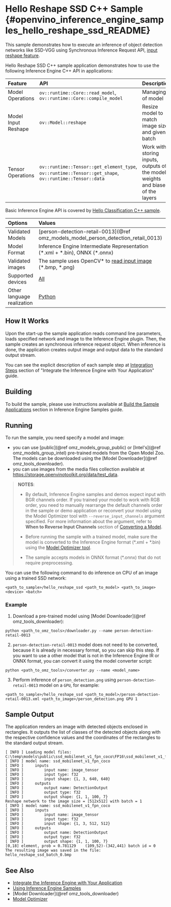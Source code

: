 # Hello Reshape SSD C++ Sample {#openvino_inference_engine_samples_hello_reshape_ssd_README}

This sample demonstrates how to execute an inference of object detection networks like SSD-VGG using Synchronous Inference Request API, [input reshape feature](../../../docs/IE_DG/ShapeInference.md).

Hello Reshape SSD C++ sample application demonstrates how to use the following Inference Engine C++ API in applications:

| Feature    | API  | Description |
|:---     |:--- |:---
| Model Operations | `ov::runtime::Core::read_model`, `ov::runtime::Core::compile_model` |  Managing of model
| Model Input Reshape | `ov::Model::reshape`| Resize model to match image sizes and given batch
| Tensor Operations | `ov::runtime::Tensor::get_element_type`, `ov::runtime::Tensor::get_shape`, `ov::runtime::Tensor::data` | Work with storing inputs, outputs of the model, weights and biases of the layers

Basic Inference Engine API is covered by [Hello Classification C++ sample](../hello_classification/README.md).

| Options  | Values |
|:---                              |:---
| Validated Models                 | [person-detection-retail-0013](@ref omz_models_model_person_detection_retail_0013)
| Model Format                     | Inference Engine Intermediate Representation (\*.xml + \*.bin), ONNX (\*.onnx)
| Validated images                 | The sample uses OpenCV\* to [read input image](https://docs.opencv.org/master/d4/da8/group__imgcodecs.html#ga288b8b3da0892bd651fce07b3bbd3a56) (\*.bmp, \*.png)
| Supported devices                | [All](../../../docs/IE_DG/supported_plugins/Supported_Devices.md) |
| Other language realization       | [Python](../../../samples/python/hello_reshape_ssd/README.md) |

## How It Works

Upon the start-up the sample application reads command line parameters, loads specified network and image to the Inference
Engine plugin. Then, the sample creates an synchronous inference request object. When inference is done, the application creates output image and output data to the standard output stream.

You can see the explicit description of
each sample step at [Integration Steps](../../../docs/IE_DG/Integrate_with_customer_application_new_API.md) section of "Integrate the Inference Engine with Your Application" guide.

## Building

To build the sample, please use instructions available at [Build the Sample Applications](../../../docs/IE_DG/Samples_Overview.md) section in Inference Engine Samples guide.

## Running

To run the sample, you need specify a model and image:

- you can use [public](@ref omz_models_group_public) or [Intel's](@ref omz_models_group_intel) pre-trained models from the Open Model Zoo. The models can be downloaded using the [Model Downloader](@ref omz_tools_downloader).
- you can use images from the media files collection available at https://storage.openvinotoolkit.org/data/test_data.

> **NOTES**:
>
> - By default, Inference Engine samples and demos expect input with BGR channels order. If you trained your model to work with RGB order, you need to manually rearrange the default channels order in the sample or demo application or reconvert your model using the Model Optimizer tool with `--reverse_input_channels` argument specified. For more information about the argument, refer to **When to Reverse Input Channels** section of [Converting a Model](../../../docs/MO_DG/prepare_model/convert_model/Converting_Model.md).
>
> - Before running the sample with a trained model, make sure the model is converted to the Inference Engine format (\*.xml + \*.bin) using the [Model Optimizer tool](../../../docs/MO_DG/Deep_Learning_Model_Optimizer_DevGuide.md).
>
> - The sample accepts models in ONNX format (\*.onnx) that do not require preprocessing.

You can use the following command to do inference on CPU of an image using a trained SSD network:

```
<path_to_sample>/hello_reshape_ssd <path_to_model> <path_to_image> <device> <batch>
```

### Example
1. Download a pre-trained model using [Model Downloader](@ref omz_tools_downloader):
```
python <path_to_omz_tools>/downloader.py --name person-detection-retail-0013
```

2. `person-detection-retail-0013` model does not need to be converted, because it is already in necessary format, so you can skip this step. If you want to use a other model that is not in the Inference Engine IR or ONNX format, you can convert it using the model converter script:

```
python <path_to_omz_tools>/converter.py --name <model_name>
```

3. Perform inference of `person_detection.png` using `person-detection-retail-0013` model on a `GPU`, for example:

```
<path_to_sample>/hello_reshape_ssd <path_to_model>/person-detection-retail-0013.xml <path_to_image>/person_detection.png GPU 1
```

## Sample Output

The application renders an image with detected objects enclosed in rectangles. It outputs the list of classes
of the detected objects along with the respective confidence values and the coordinates of the
rectangles to the standard output stream.

```
[ INFO ] Loading model files: C:\temp\models\public\ssd_mobilenet_v1_fpn_coco\FP16\ssd_mobilenet_v1_fpn_coco.xml
[ INFO ] model name: ssd_mobilenet_v1_fpn_coco
[ INFO ]     inputs
[ INFO ]         input name: image_tensor
[ INFO ]         input type: f32
[ INFO ]         input shape: {1, 3, 640, 640}
[ INFO ]     outputs
[ INFO ]         output name: DetectionOutput
[ INFO ]         output type: f32
[ INFO ]         output shape: {1, 1, 100, 7}
Reshape network to the image size = [512x512] with batch = 1
[ INFO ] model name: ssd_mobilenet_v1_fpn_coco
[ INFO ]     inputs
[ INFO ]         input name: image_tensor
[ INFO ]         input type: f32
[ INFO ]         input shape: {1, 3, 512, 512}
[ INFO ]     outputs
[ INFO ]         output name: DetectionOutput
[ INFO ]         output type: f32
[ INFO ]         output shape: {1, 1, 100, 7}
[0,18] element, prob = 0.781129    (109,52)-(342,441) batch id = 0
The resulting image was saved in the file: hello_reshape_ssd_batch_0.bmp
```

## See Also

- [Integrate the Inference Engine with Your Application](../../../docs/IE_DG/Integrate_with_customer_application_new_API.md)
- [Using Inference Engine Samples](../../../docs/IE_DG/Samples_Overview.md)
- [Model Downloader](@ref omz_tools_downloader)
- [Model Optimizer](../../../docs/MO_DG/Deep_Learning_Model_Optimizer_DevGuide.md)
